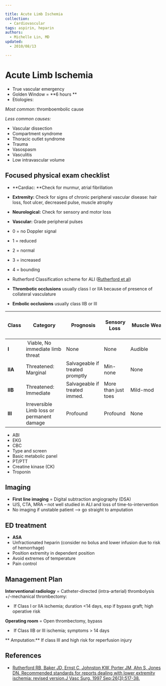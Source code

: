 ```yaml
---

title: Acute Limb Ischemia
collection:
  - Cardiovascular
tags: aspirin, heparin
authors:
  - Michelle Lin, MD
updated:
  - 2010/08/13

---
```


# Acute Limb Ischemia

-   True vascular emergency
-   Golden Window = **6 hours **
-   Etiologies: 

*Most common:* thromboembolic cause

*Less common causes:*

-   Vascular dissection
-   Compartment syndrome
-   Thoracic outlet syndrome
-   Trauma
-   Vasospasm
-   Vasculitis
-   Low intravascular volume

## Focused physical exam checklist

-   **Cardiac: **Check for murmur, atrial fibrillation
-   **Extremity:** Check for signs of chronic peripheral vascular disease: hair loss, foot ulcer, decreased pulse, muscle atrophy
-   **Neurological:** Check for sensory and motor loss
-   **Vascular:** Grade peripheral pulses

  - 0 = no Doppler signal
  - 1 = reduced
  - 2 = normal
  - 3 = increased
  - 4 = bounding

-  Rutherford Classification scheme for ALI ([Rutherford et al](https://www.ncbi.nlm.nih.gov/pubmed/?term=9308598))

-   **Thrombotic occlusions** usually class I or IIA because of presence of collateral vasculature
-   **Embolic occlusions** usually class IIB or III

| **Class** | **Category** | **Prognosis** |  **Sensory Loss** |  **Muscle Weakness** | **Arterial Dopper Signal** | ** Venous Doppler Signal**
|---|---|---|---|---|---|---|
| **I** | Viable, No immediate limb threat | None | None | Audible | Audible |
| **IIA** | Threatened: Marginal | Salvageable if treated promptly | Min-none | None | +/- Audible | Audible |
| **IIB** | Threatened: Immediate | Salvageable if treated immed. | More than just toes | Mild-mod | Rarely audible | Audible |
| **III** | Irreversible Limb loss or permanent damage | Profound | Profound | None | None |

-   ABI
-   EKG
-   CBC 
-   Type and screen
-   Basic metabolic panel
-   PT/PTT
-   Creatine kinase (CK)
-   Troponin

## Imaging

-   **First line imaging** = Digital subtraction angiography (DSA)
-   U/S, CTA, MRA – not well studied in ALI and loss of time-to-intervention
-   No imaging if unstable patient --&gt; go straight to amputation

## ED treatment

-   <span class="drug">**ASA**</span>
-   <span class="drug">Unfractionated heparin</span> (consider no bolus and lower infusion due to risk of hemorrhage)
-   Position extremity in dependent position
-   Avoid extremes of temperature
-   Pain control

## Management Plan

**Interventional radiology** = Catheter-directed (intra-arterial) thrombolysis +/-mechanical thrombectomy:
-    If Class I or IIA ischemia; duration &lt;14 days, esp if bypass graft; high operative risk

**Operating room** = Open thrombectomy, bypass
-    If Class IIB or III ischemia; symptoms &gt; 14 days

** Amputation:** If class III and high risk for reperfusion injury

## References

-   [Rutherford RB, Baker JD, Ernst C, Johnston KW, Porter JM, Ahn S, Jones DN. Recommended standards for reports dealing with lower extremity ischemia: revised version.J Vasc Surg. 1997 Sep;26(3):517-38.](https://www.ncbi.nlm.nih.gov/pubmed/?term=9308598)
